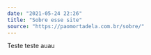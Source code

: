 ```yaml
---
date: "2021-05-24 22:26"
title: "Sobre esse site"
source: "https://paomortadela.com.br/sobre/"
---
```


Teste teste auau